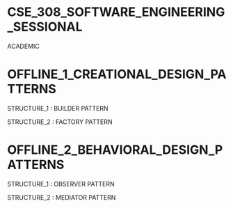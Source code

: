 # CSE_308_SOFTWARE_ENGINEERING_SESSIONAL
ACADEMIC

# OFFLINE_1_CREATIONAL_DESIGN_PATTERNS
STRUCTURE_1 : BUILDER PATTERN

STRUCTURE_2 : FACTORY PATTERN

# OFFLINE_2_BEHAVIORAL_DESIGN_PATTERNS
STRUCTURE_1 : OBSERVER PATTERN

STRUCTURE_2 : MEDIATOR PATTERN
